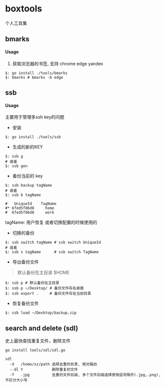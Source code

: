 # boxtools

个人工具集

## bmarks

#### Usage

1. 获取浏览器的书签, 支持  chrome edge yandex
```shell
$: go install ./tools/bmarks
$: bmarks # bmarks -b edge
```

## ssb

#### Usage

主要用于管理多ssh key的问题

* 安装

```shell
$: go install ./tools/ssb
```

* 生成的新的KEY
```shell
$: ssb g 
# 或者
$: ssb gen
```

* 备份当前的 key
```shell
$: ssb backup tagName
# 或者
$: ssb b tagName

#   UniqueId    TagName
#* 6fed5f86d8     home
#  6fed5f86d8     work
```

tagName: 用户恢复 或者切换配置的时候使用的

* 切换的备份

```shell
$: ssb switch tagName # ssb switch UniqueId
# 或者
$: ssb s tagName      # ssb switch TagName
```

* 导出备份文件

> 默认备份在主目录 $HOME

```shell
$: ssb p # 默认备份在主目录
$: ssb p ~/Desktop/ # 备份文件存在桌面
$: ssb export .     # 备份文件存在当前目录
```

* 恢复备份文件

```shell
$: ssb load ~/Desktop/backup.zip
```

## search and delete (sdl)

史上最快查找重复文件，删除文件

```shell
go install tools/sdl/sdl.go

sdl  
  -d   /home/xz/path 选择去重的目录, 绝对路劲
  --dl Y             删除重复的文件
  -f   .jpg          去重的文件后缀, 多个文件后缀选择使用逗号隔开(.jpg,.png), 不区分大小写
```

